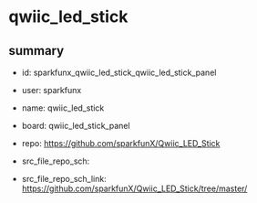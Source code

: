 # qwiic_led_stick
 
## summary 
* id: sparkfunx_qwiic_led_stick_qwiic_led_stick_panel
* user: sparkfunx
* name: qwiic_led_stick
* board: qwiic_led_stick_panel
* repo: https://github.com/sparkfunX/Qwiic_LED_Stick



* src_file_repo_sch: 
* src_file_repo_sch_link: https://github.com/sparkfunX/Qwiic_LED_Stick/tree/master/





